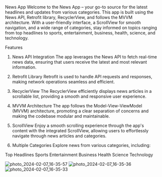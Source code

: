 News App
Welcome to the News App – your go-to source for the latest headlines and updates from various categories. This app is built using the News API, Retrofit library, RecyclerView, and follows the MVVM architecture. With a user-friendly interface, a ScrollView for smooth navigation, and a wide range of categories, stay informed on topics ranging from top headlines to sports, entertainment, business, health, science, and technology.

Features
1. News API Integration
The app leverages the News API to fetch real-time news data, ensuring that users receive the latest and most relevant information.

2. Retrofit Library
Retrofit is used to handle API requests and responses, making network operations seamless and efficient.

3. RecyclerView
The RecyclerView efficiently displays news articles in a scrollable list, providing a smooth and responsive user experience.

4. MVVM Architecture
The app follows the Model-View-ViewModel (MVVM) architecture, promoting a clear separation of concerns and making the codebase modular and maintainable.

5. ScrollView
Enjoy a smooth scrolling experience through the app's content with the integrated ScrollView, allowing users to effortlessly navigate through news articles and categories.

6. Multiple Categories
Explore news from various categories, including:

Top Headlines
Sports
Entertainment
Business
Health
Science
Technology

![photo_2024-02-07_16-35-57](https://github.com/Shivam-Jha1/News-App/assets/101012598/e37ce014-2b53-494a-babf-e6c16c18f27e)
![photo_2024-02-07_16-35-36](https://github.com/Shivam-Jha1/News-App/assets/101012598/7b768be7-6843-4e18-bbd9-55643bde4bf0)
![photo_2024-02-07_16-35-33](https://github.com/Shivam-Jha1/News-App/assets/101012598/a88d174b-42d4-4be6-a3c2-4eb8226d81e9)


